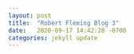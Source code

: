 ```yaml
---
layout: post
title:  "Robert Fleming Blog 3"
date:   2020-09-17 14:42:28 -0700
categories: jekyll update
---
```



